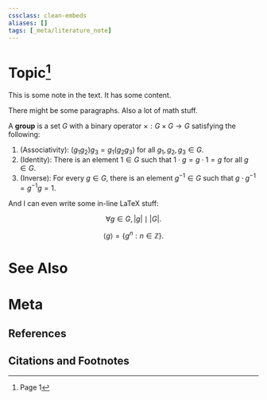 ```yaml
---
cssclass: clean-embeds
aliases: []
tags: [_meta/literature_note]
---
```

# Topic[^1]
This is some note in the text. It has some content.

There might be some paragraphs. Also a lot of math stuff.

A **group** is a set $G$ with a binary operator $\times: G \times G \to G$ satisfying the following:

1. (Associativity): $(g_1g_2)g_3 = g_1(g_2g_3)$ for all $g_1,g_2,g_3 \in G$.
2. (Identity): There is an element $1 \in G$ such that $1 \cdot g = g \cdot 1 = g$ for all $g \in G$.
3. (Inverse): For every $g \in G$, there is an element $g^{-1} \in G$ such that $g \cdot g^{-1} = g^{-1} g = 1$.

And I can even write some in-line LaTeX stuff:

$$\forall g \in G, |g| \mid |G|.$$

$$\langle g \rangle = \{g^n: n \in \mathbb{Z} \}.$$


# See Also

# Meta
## References

## Citations and Footnotes
[^1]: Page 1